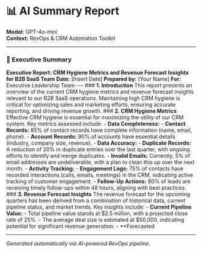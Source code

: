 # 📊 AI Summary Report

**Model:** GPT-4o-mini  
**Context:** RevOps & CRM Automation Toolkit  

---

### 🧠 Executive Summary  
**Executive Report: CRM Hygiene Metrics and Revenue Forecast Insights for B2B SaaS Team**  **Date:** [Insert Date]   **Prepared by:** [Your Name]   **For:** Executive Leadership Team  ---  ### **1. Introduction**  This report presents an overview of the current CRM hygiene metrics and revenue forecast insights relevant to our B2B SaaS operations. Maintaining high CRM hygiene is critical for optimizing sales and marketing efforts, ensuring accurate reporting, and driving revenue growth.   ### **2. CRM Hygiene Metrics**  Effective CRM hygiene is essential for maximizing the utility of our CRM system. Key metrics assessed include:  - **Data Completeness:**   - **Contact Records:** 85% of contact records have complete information (name, email, phone).   - **Account Records:** 90% of accounts have essential details (industry, company size, revenue).  - **Data Accuracy:**   - **Duplicate Records:** A reduction of 20% in duplicate entries over the last quarter, with ongoing efforts to identify and merge duplicates.   - **Invalid Emails:** Currently, 5% of email addresses are undeliverable, with a plan to clean this up over the next month.  - **Activity Tracking:**   - **Engagement Logs:** 75% of contacts have recorded interactions (calls, emails, meetings) in the CRM, indicating active tracking of customer engagement.   - **Follow-Up Actions:** 80% of leads are receiving timely follow-ups within 48 hours, aligning with best practices.  ### **3. Revenue Forecast Insights**  The revenue forecast for the upcoming quarters has been derived from a combination of historical data, current pipeline status, and market trends. Key insights include:  - **Current Pipeline Value:**   - Total pipeline value stands at $2.5 million, with a projected close rate of 25%.   - The average deal size is estimated at $50,000, indicating potential for significant revenue generation.  - **Forecasted

---

*Generated automatically via AI-powered RevOps pipeline.*
